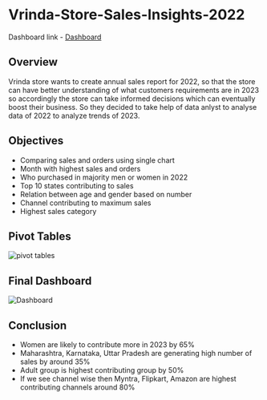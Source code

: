# Vrinda-Store-Sales-Insights-2022

Dashboard link - [Dashboard](https://www.novypro.com/project/vrinda-store-analysis-2022-dashboard)
## Overview 
Vrinda store wants to create annual sales report for 2022, so that the store can have better understanding of what customers requirements are in 2023 so accordingly the store can take informed decisions which can eventually boost their business. So they decided to take help of data anlyst to analyse data of 2022 to analyze trends of 2023.

## Objectives 
- Comparing sales and orders using single chart
- Month with highest sales and orders
- Who purchased in majority men or women in 2022
- Top 10 states contributing to sales
- Relation between age and gender based on number
- Channel contributing to maximum sales
- Highest sales category

## Pivot Tables
![pivot tables](https://github.com/TanmayTheAnalyst/Vrinda-Store-Sales-Insights-2022/assets/153390240/0c00534e-e1e7-4e45-8be3-7f133aec6265)

## Final Dashboard
![Dashboard](https://github.com/TanmayTheAnalyst/Vrinda-Store-Sales-Insights-2022/assets/153390240/b7524f8a-95ed-49d2-ab06-ceab73c571dd)

## Conclusion
- Women are likely to contribute more in 2023 by 65%
- Maharashtra, Karnataka, Uttar Pradesh are generating high number of sales by around 35%
- Adult group is highest contributing group by 50%
- If we see channel wise then Myntra, Flipkart, Amazon are highest contributing channels around 80%
